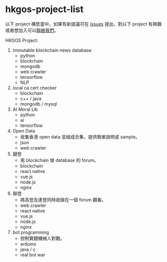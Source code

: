# hkgos-project-list
以下 project 構思當中，如果有新提議可在 [issues](https://github.com/hkgos/hkgos-project-list/issues/new) 提出，對以下 project 有興趣或者想加入可以[聯絡我們](https://github.com/hkgos/about-us/blob/master/README.md#%E8%81%AF%E7%B5%A1%E6%88%91%E5%80%91)。

HKGOS Project:
1. immutable blockchain news database
    - python
    - blockchain
    - mongodb
    - web crawler
    - tensorflow
    - NLP
2. local ca cert checker
    - blockchain
    - c++ / java
    - mongodb / mysql
3. AI Moral Lib
    - python
    - ai
    - tensorflow
4. Open Data
    - 收集香港 open data 並組成合集，提供簡單說明或 sample。
    - json
    - web crawler
5. 鏈登
    - 用 blockchain 做 database 的 forum。
    - blockchain
    - react native
    - vue.js
    - node.js
    - nginx
6. 聯登
    - 將高登及連登同時收錄在一個 forum 觀看。
    - web crawler
    - react native
    - vue.js
    - node.js
    - nginx
7. bot programming
    - 控制實體機械人對戰。
    - arduino
    - java / c
    - real bot war
